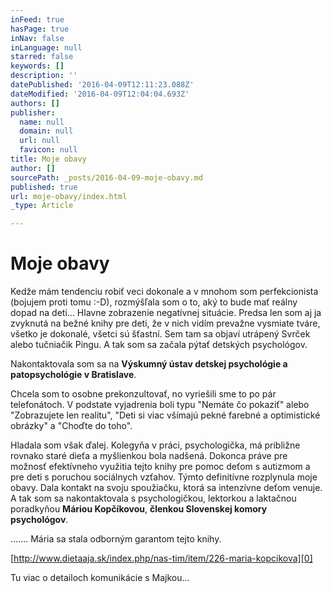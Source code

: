 ```yaml
---
inFeed: true
hasPage: true
inNav: false
inLanguage: null
starred: false
keywords: []
description: ''
datePublished: '2016-04-09T12:11:23.088Z'
dateModified: '2016-04-09T12:04:04.693Z'
authors: []
publisher:
  name: null
  domain: null
  url: null
  favicon: null
title: Moje obavy
author: []
sourcePath: _posts/2016-04-09-moje-obavy.md
published: true
url: moje-obavy/index.html
_type: Article

---
```

# Moje obavy

Kedže mám tendenciu robiť veci dokonale a v mnohom som perfekcionista (bojujem proti tomu :-D), rozmýšľala som o to, aký to bude mať reálny dopad na deti... Hlavne zobrazenie negatívnej situácie. Predsa len som aj ja zvyknutá na bežné knihy pre deti, že v nich vidím prevažne vysmiate tváre, všetko je dokonalé, všetci sú šťastní. Sem tam sa objaví utrápený Svrček alebo tučniačik Pingu. A tak som sa začala pýtať detských psychológov.

Nakontaktovala som sa na **Výskumný ústav detskej psychológie a patopsychológie v Bratislave**.

Chcela som to osobne prekonzultovať, no vyriešili sme to po pár telefonátoch. V podstate vyjadrenia boli typu "Nemáte čo pokaziť" alebo "Zobrazujete len realitu", "Deti si viac všímajú pekné farebné a optimistické obrázky" a "Choďte do toho".

Hladala som však ďalej. Kolegyňa v práci, psychologička, má približne rovnako staré dieťa a myšlienkou bola nadšená. Dokonca práve pre možnosť efektívneho využitia tejto knihy pre pomoc deťom s autizmom a pre deti s poruchou sociálnych vzťahov. Týmto definitívne rozplynula moje obavy. Dala kontakt na svoju spoužiačku, ktorá sa intenzívne deťom venuje. A tak som sa nakontaktovala s psychologičkou, lektorkou a laktačnou poradkyňou **Máriou Kopčíkovou**, **členkou Slovenskej komory psychológov**.

....... Mária sa stala odborným garantom tejto knihy.

[http://www.dietaaja.sk/index.php/nas-tim/item/226-maria-kopcikova][0]

Tu viac o detailoch komunikácie s Majkou...

[0]: http://www.dietaaja.sk/index.php/nas-tim/item/226-maria-kopcikova
